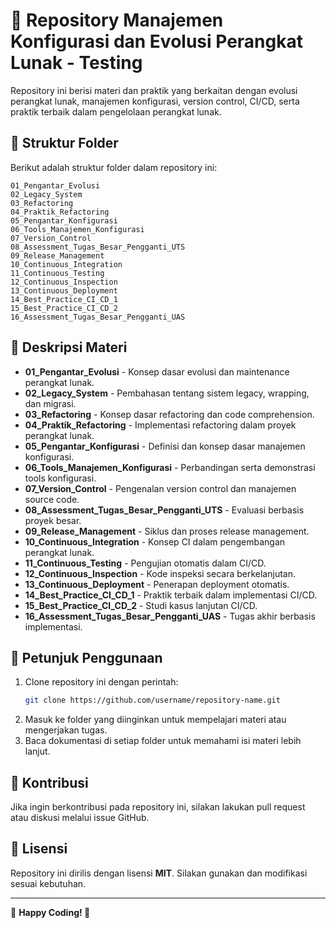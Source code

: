 # 📌 Repository Manajemen Konfigurasi dan Evolusi Perangkat Lunak - Testing

Repository ini berisi materi dan praktik yang berkaitan dengan evolusi perangkat lunak, manajemen konfigurasi, version control, CI/CD, serta praktik terbaik dalam pengelolaan perangkat lunak.

## 📂 Struktur Folder

Berikut adalah struktur folder dalam repository ini:

```
01_Pengantar_Evolusi
02_Legacy_System
03_Refactoring
04_Praktik_Refactoring
05_Pengantar_Konfigurasi
06_Tools_Manajemen_Konfigurasi
07_Version_Control
08_Assessment_Tugas_Besar_Pengganti_UTS
09_Release_Management
10_Continuous_Integration
11_Continuous_Testing
12_Continuous_Inspection
13_Continuous_Deployment
14_Best_Practice_CI_CD_1
15_Best_Practice_CI_CD_2
16_Assessment_Tugas_Besar_Pengganti_UAS
```

## 📖 Deskripsi Materi

- **01_Pengantar_Evolusi** - Konsep dasar evolusi dan maintenance perangkat lunak.
- **02_Legacy_System** - Pembahasan tentang sistem legacy, wrapping, dan migrasi.
- **03_Refactoring** - Konsep dasar refactoring dan code comprehension.
- **04_Praktik_Refactoring** - Implementasi refactoring dalam proyek perangkat lunak.
- **05_Pengantar_Konfigurasi** - Definisi dan konsep dasar manajemen konfigurasi.
- **06_Tools_Manajemen_Konfigurasi** - Perbandingan serta demonstrasi tools konfigurasi.
- **07_Version_Control** - Pengenalan version control dan manajemen source code.
- **08_Assessment_Tugas_Besar_Pengganti_UTS** - Evaluasi berbasis proyek besar.
- **09_Release_Management** - Siklus dan proses release management.
- **10_Continuous_Integration** - Konsep CI dalam pengembangan perangkat lunak.
- **11_Continuous_Testing** - Pengujian otomatis dalam CI/CD.
- **12_Continuous_Inspection** - Kode inspeksi secara berkelanjutan.
- **13_Continuous_Deployment** - Penerapan deployment otomatis.
- **14_Best_Practice_CI_CD_1** - Praktik terbaik dalam implementasi CI/CD.
- **15_Best_Practice_CI_CD_2** - Studi kasus lanjutan CI/CD.
- **16_Assessment_Tugas_Besar_Pengganti_UAS** - Tugas akhir berbasis implementasi.

## 📌 Petunjuk Penggunaan
1. Clone repository ini dengan perintah:
   ```sh
   git clone https://github.com/username/repository-name.git
   ```
2. Masuk ke folder yang diinginkan untuk mempelajari materi atau mengerjakan tugas.
3. Baca dokumentasi di setiap folder untuk memahami isi materi lebih lanjut.

## 🤝 Kontribusi
Jika ingin berkontribusi pada repository ini, silakan lakukan pull request atau diskusi melalui issue GitHub.

## 📜 Lisensi
Repository ini dirilis dengan lisensi **MIT**. Silakan gunakan dan modifikasi sesuai kebutuhan.

---
📌 **Happy Coding! 🚀**
